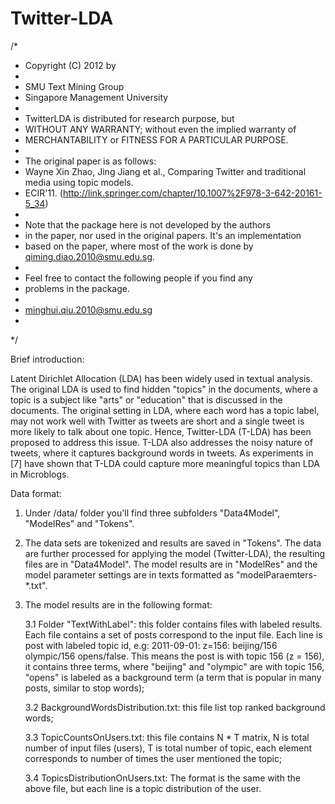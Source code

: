 Twitter-LDA
===========
/*
 * Copyright (C) 2012 by
 * 
 *   SMU Text Mining Group
 *	Singapore Management University
 *
 * TwitterLDA is distributed for research purpose, but
 * WITHOUT ANY WARRANTY; without even the implied warranty of
 * MERCHANTABILITY or FITNESS FOR A PARTICULAR PURPOSE.
 * 
 * The original paper is as follows:
 * Wayne Xin Zhao, Jing Jiang et al., Comparing Twitter and traditional media using topic models. 
 * ECIR'11. (http://link.springer.com/chapter/10.1007%2F978-3-642-20161-5_34)
 * 
 * Note that the package here is not developed by the authors
 * in the paper, nor used in the original papers. It's an implementation
 * based on the paper, where most of the work is done by qiming.diao.2010@smu.edu.sg.
 * 
 * Feel free to contact the following people if you find any
 * problems in the package.
 * 
 * minghui.qiu.2010@smu.edu.sg
 *
 */

Brief introduction:

Latent Dirichlet Allocation (LDA) has been widely used in textual analysis. The original LDA is used to find hidden "topics" in
the documents, where a topic is a subject like "arts" or "education" that is discussed in the documents. The original setting in LDA, where each word has a topic label, may not work well with Twitter as tweets are short and a single tweet is more likely to talk about one topic. Hence, Twitter-LDA (T-LDA) has been proposed to address this issue. T-LDA also addresses the noisy nature of tweets, where it captures background words in tweets. As experiments in [7] have shown that T-LDA could capture more meaningful topics than LDA in Microblogs.
 
Data format:

1. Under /data/ folder you'll find three subfolders "Data4Model", "ModelRes" and "Tokens".

2. The data sets are tokenized and results are saved in "Tokens". The data are further processed for applying the model (Twitter-LDA), the resulting files are in "Data4Model". The model results are in "ModelRes" and the model parameter settings are in texts formatted as "modelParaemters-*.txt".

3. The model results are in the following format:
	
	3.1 Folder "TextWithLabel": this folder contains files with labeled results. Each file contains a set of posts correspond to the input file. Each line is post with labeled topic id, e.g: 2011-09-01:	z=156: beijing/156 olympic/156 opens/false. This means the post is with topic 156 (z = 156), it contains three terms, where "beijing" and "olympic" are with topic 156, "opens" is labeled as a background term (a term that is popular in many posts, similar to stop words);
	
	3.2 BackgroundWordsDistribution.txt: this file list top ranked background words;
	
	3.3 TopicCountsOnUsers.txt: this file contains N * T matrix, N is total number of input files (users), T is total number of topic, each element corresponds to number of times the user mentioned the topic;
	
	3.4 TopicsDistributionOnUsers.txt: The format is the same with the above file, but each line is a topic distribution of the user.
	

